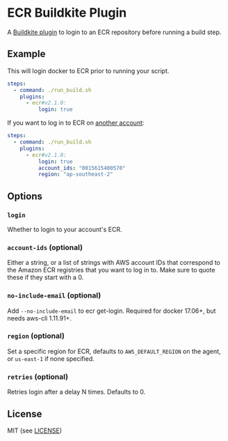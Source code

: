 # ECR Buildkite Plugin

A [Buildkite plugin](https://buildkite.com/docs/agent/v3/plugins) to login to an ECR repository before running a build step.

## Example

This will login docker to ECR prior to running your script.

```yml
steps:
  - command: ./run_build.sh
    plugins:
      - ecr#v2.1.0:
          login: true
```

If you want to log in to ECR on [another account](https://docs.aws.amazon.com/AmazonECR/latest/userguide/RepositoryPolicyExamples.html#IAM_allow_other_accounts):


```yml
steps:
  - command: ./run_build.sh
    plugins:
      - ecr#v2.1.0:
          login: true
          account_ids: "0015615400570"
          region: "ap-southeast-2"
```

## Options

### `login`

Whether to login to your account's ECR.

### `account-ids` (optional)

Either a string, or a list of strings with AWS account IDs that correspond to the Amazon ECR registries that you want to log in to. Make sure to quote these if they start with a 0.

### `no-include-email` (optional)

Add `--no-include-email` to ecr get-login. Required for docker 17.06+, but needs aws-cli 1.11.91+.

### `region` (optional)

Set a specific region for ECR, defaults to `AWS_DEFAULT_REGION` on the agent, or `us-east-1` if none specified.

### `retries` (optional)

Retries login after a delay N times. Defaults to 0.

## License

MIT (see [LICENSE](LICENSE))
